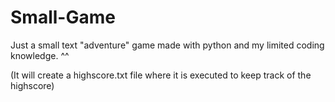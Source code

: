 # Small-Game
Just a small text "adventure" game made with python and my limited coding knowledge. ^^


(It will create a highscore.txt file where it is executed to keep track of the highscore)
